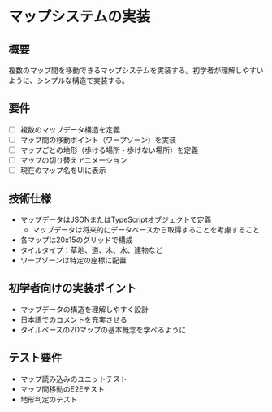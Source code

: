 # マップシステムの実装

## 概要
複数のマップ間を移動できるマップシステムを実装する。初学者が理解しやすいように、シンプルな構造で実装する。

## 要件
- [ ] 複数のマップデータ構造を定義
- [ ] マップ間の移動ポイント（ワープゾーン）を実装
- [ ] マップごとの地形（歩ける場所・歩けない場所）を定義
- [ ] マップの切り替えアニメーション
- [ ] 現在のマップ名をUIに表示

## 技術仕様
- マップデータはJSONまたはTypeScriptオブジェクトで定義
  - マップデータは将来的にデータベースから取得することを考慮すること
- 各マップは20x15のグリッドで構成
- タイルタイプ：草地、道、木、水、建物など
- ワープゾーンは特定の座標に配置

## 初学者向けの実装ポイント
- マップデータの構造を理解しやすく設計
- 日本語でのコメントを充実させる
- タイルベースの2Dマップの基本概念を学べるように

## テスト要件
- マップ読み込みのユニットテスト
- マップ間移動のE2Eテスト
- 地形判定のテスト